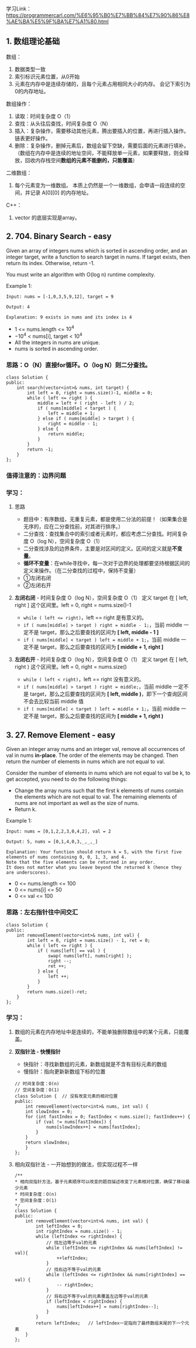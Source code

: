 学习Link：https://programmercarl.com/%E6%95%B0%E7%BB%84%E7%90%86%E8%AE%BA%E5%9F%BA%E7%A1%80.html

## 1. 数组理论基础

数组：
1. 数据类型一致
2. 索引标识元素位置，从0开始
3. 元素在内存中是连续存储的，且每个元素占用相同大小的内存。 会记下索引为0的内存地址。

数组操作：
1. 读取：时间复杂度 O（1）
2. 查找：从头往后查找，时间复杂度 O（N）
3. 插入：复杂操作，需要移动其他元素，腾出要插入的位置，再进行插入操作。 链表更好操作。
4. 删除：复杂操作，删掉元素后，数组会留下空缺，需要后面的元素进行填补。 （数组在内存中是连续的地址空间，不能释放单一元素，如果要释放，则全释放，回收内存栈空间**数组的元素不能删的，只能覆盖**）

二维数组：
1. 每个元素变为一维数组。 本质上仍然是一个一维数组，会申请一段连续的空间，并记录 A[0][0] 的内存地址。

C++：
1. vector 的底层实现是array。

## 2. 704. Binary Search - easy
Given an array of integers nums which is sorted in ascending order, and an integer target, write a function to search target in nums. If target exists, then return its index. Otherwise, return -1.

You must write an algorithm with O(log n) runtime complexity.

Example 1:

`Input: nums = [-1,0,3,5,9,12], target = 9`

`Output: 4`

`Explanation: 9 exists in nums and its index is 4`

- 1 <= nums.length <= $10^4$
- $-10^4$ < nums[i], target < $10^4$
- All the integers in nums are unique.
- nums is sorted in ascending order.

### 思路：O（N）直接for循环。O（log N）则二分查找。

```
class Solution {
public:
    int search(vector<int>& nums, int target) {
        int left = 0, right = nums.size()-1, middle = 0;
        while ( left <= right ) {
            middle = left + ( right - left ) / 2;
            if ( nums[middle] < target ) {
                left = middle + 1;
            } else if ( nums[middle] > target ) {
                right = middle - 1;
            } else {
                return middle;
            }
        }
        return -1;
    }
};
```

### 值得注意的：**边界问题**

### 学习：

1. 思路
   - 题目中：有序数组，无重复元素，都是使用二分法的前提！（如果集合是无序的，应在二分查找前，对其进行排序。）
   - 二分查找：查找集合中的索引或者元素时，都应考虑二分查找。时间复杂度 O（log N），空间复杂度  O（1）
   - 二分查找涉及的边界条件，主要是对区间的定义。区间的定义就是**不变量**。
   - **循环不变量**：在while寻找中，每一次对于边界的处理都要坚持根据区间的定义来操作。（在二分查找的过程中，保持不变量）
   - ①左闭右闭
   - ②左闭右开

2. **左闭右闭** - 时间复杂度 O（log N），空间复杂度  O（1）
   定义 target 在 [ left, right ] 这个区间里。left = 0, right = nums.size()-1
    - `while ( left <= right)`，left == right 是有意义的。
    - `if ( nums[middle] > target ) right = middle - 1;`，当前 middle 一定不是 target，那么之后要查找的区间为 **[ left, middle - 1 ]**
    - `if ( nums[middle] < target ) left = middle + 1;`，当前 middle 一定不是 target，那么之后要查找的区间为 **[ middle + 1, right ]**

3. **左闭右开** - 时间复杂度 O（log N），空间复杂度  O（1）
   定义 target 在 [ left, right ) 这个区间里。left = 0, right = nums.size()
    - `while ( left < right)`，left == right 没有意义的。
    - `if ( nums[middle] > target ) right = middle;`，当前 middle 一定不是 target，那么之后要查找的区间为 **[ left, middle )**，即下一个查询区间不会去比较当前 middle 值
    - `if ( nums[middle] < target ) left = middle + 1;`，当前 middle 一定不是 target，那么之后要查找的区间为 **[ middle + 1, right )**

## 3. 27. Remove Element - easy

Given an integer array nums and an integer val, remove all occurrences of val in nums **in-place**. The order of the elements may be changed. Then return the number of elements in nums which are not equal to val.

Consider the number of elements in nums which are not equal to val be k, to get accepted, you need to do the following things:

- Change the array nums such that the first k elements of nums contain the elements which are not equal to val. The remaining elements of nums are not important as well as the size of nums.
- Return k.

Example 1:

`Input: nums = [0,1,2,2,3,0,4,2], val = 2`

`Output: 5, nums = [0,1,4,0,3,_,_,_]`

```
Explanation: Your function should return k = 5, with the first five elements of nums containing 0, 0, 1, 3, and 4.
Note that the five elements can be returned in any order.
It does not matter what you leave beyond the returned k (hence they are underscores).
```

- 0 <= nums.length <= 100
- 0 <= nums[i] <= 50
- 0 <= val <= 100

### 思路：左右指针往中间交汇

```
class Solution {
public:
    int removeElement(vector<int>& nums, int val) {
        int left = 0, right = nums.size() - 1, ret = 0;
        while ( left <= right ) {
            if ( nums[left] == val ) {
                swap( nums[left], nums[right] );
                right --;
                ret ++;
            } else {
                left ++;
            }
        }
        return nums.size()-ret;
    }
};
```

### 学习：

1. 数组的元素在内存地址中是连续的，不能单独删除数组中的某个元素，只能覆盖。

2. **双指针法 - 快慢指针**
   - 快指针：寻找新数组的元素，新数组就是不含有目标元素的数组
   - 慢指针：指向更新新数组下标的位置

   ```
   // 时间复杂度：O(n)
   // 空间复杂度：O(1)
   class Solution {  // 没有改变元素的相对位置
   public:
       int removeElement(vector<int>& nums, int val) {
       int slowIndex = 0;
       for (int fastIndex = 0; fastIndex < nums.size(); fastIndex++) {
           if (val != nums[fastIndex]) {
               nums[slowIndex++] = nums[fastIndex];
           }
       }
       return slowIndex;
       }
   };
   ```

3. 相向双指针法 - 一开始想到的做法，但实现过程不一样

    ```
    /**
    * 相向双指针方法，基于元素顺序可以改变的题目描述改变了元素相对位置，确保了移动最少元素
    * 时间复杂度：O(n)
    * 空间复杂度：O(1)
    */
    class Solution {
    public:
        int removeElement(vector<int>& nums, int val) {
            int leftIndex = 0;
            int rightIndex = nums.size() - 1;
            while (leftIndex <= rightIndex) {
                // 找左边等于val的元素
                while (leftIndex <= rightIndex && nums[leftIndex] != val){
                    ++leftIndex;
                }
                // 找右边不等于val的元素
                while (leftIndex <= rightIndex && nums[rightIndex] == val) {
                    -- rightIndex;
                }
                // 将右边不等于val的元素覆盖左边等于val的元素
                if (leftIndex < rightIndex) {
                    nums[leftIndex++] = nums[rightIndex--];
                }
            }
            return leftIndex;   // leftIndex一定指向了最终数组末尾的下一个元素
        }
    };
    ```
